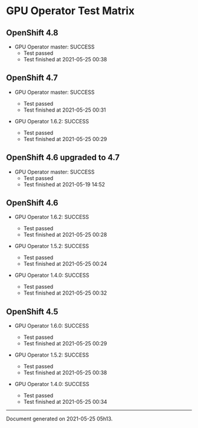 
GPU Operator Test Matrix
========================

OpenShift 4.8
-------------

* GPU Operator master: SUCCESS
  - Test passed
  - Test finished at 2021-05-25 00:38

OpenShift 4.7
-------------

* GPU Operator master: SUCCESS
  - Test passed
  - Test finished at 2021-05-25 00:31

* GPU Operator 1.6.2: SUCCESS
  - Test passed
  - Test finished at 2021-05-25 00:29

OpenShift 4.6 upgraded to 4.7
-----------------------------

* GPU Operator master: SUCCESS
  - Test passed
  - Test finished at 2021-05-19 14:52

OpenShift 4.6
-------------

* GPU Operator 1.6.2: SUCCESS
  - Test passed
  - Test finished at 2021-05-25 00:28

* GPU Operator 1.5.2: SUCCESS
  - Test passed
  - Test finished at 2021-05-25 00:24

* GPU Operator 1.4.0: SUCCESS
  - Test passed
  - Test finished at 2021-05-25 00:32

OpenShift 4.5
-------------

* GPU Operator 1.6.0: SUCCESS
  - Test passed
  - Test finished at 2021-05-25 00:29

* GPU Operator 1.5.2: SUCCESS
  - Test passed
  - Test finished at 2021-05-25 00:38

* GPU Operator 1.4.0: SUCCESS
  - Test passed
  - Test finished at 2021-05-25 00:34


---
Document generated on 2021-05-25 05h13.
